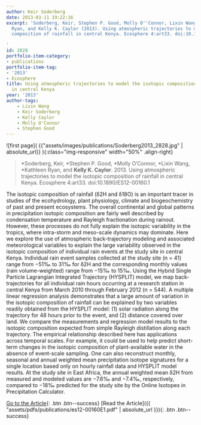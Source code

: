 ```yaml
---
author: Keir Soderberg
date: 2013-03-11 19:22:16
excerpt: 'Soderberg, Keir, Stephen P. Good, Molly O''Connor, Lixin Wang, Kathleen
  Ryan, and Kelly K. Caylor (2013). Using atmospheric trajectories to model the isotopic
  composition of rainfall in central Kenya. Ecosphere 4:art33. doi:10.1890/ES12-00160.1

'
id: 2828
portfolio-item-category:
- publications
portfolio-item-tag:
- '2013'
- Ecosphere
title: Using atmospheric trajectories to model the isotopic composition of rainfall
  in central Kenya
year: '2013'
author-tags:
    - Lixin Wang
    - Keir Soderberg
    - Kelly Caylor
    - Molly O'Connor
    - Stephen Good
---
```


![first page]( {{"assets/images/publications/Soderberg2013_2828.jpg" | absolute_url}} ){:class="img-responsive" width="50%" .align-right}

> \*Soderberg, Keir, \*Stephen P. Good, \*Molly O’Connor, \*Lixin Wang, *Kathleen Ryan, and **Kelly K. Caylor**. 2013. Using atmospheric trajectories to model the isotopic composition of rainfall in central Kenya. Ecosphere 4:art33. doi:10.1890/ES12-00160.1


The isotopic composition of rainfall (δ2H and δ18O) is an important tracer in studies of the ecohydrology, plant physiology, climate and biogeochemistry of past and present ecosystems. The overall continental and global patterns in precipitation isotopic composition are fairly well described by condensation temperature and Rayleigh fractionation during rainout. However, these processes do not fully explain the isotopic variability in the tropics, where intra-storm and meso-scale dynamics may dominate. Here we explore the use of atmospheric back-trajectory modeling and associated meteorological variables to explain the large variability observed in the isotopic composition of individual rain events at the study site in central Kenya. Individual rain event samples collected at the study site (n = 41) range from −51‰ to 31‰ for δ2H and the corresponding monthly values (rain volume-weighted) range from −15‰ to 15‰. Using the Hybrid Single Particle Lagrangian Integrated Trajectory (HYSPLIT) model, we map back-trajectories for all individual rain hours occurring at a research station in central Kenya from March 2010 through February 2012 (n = 544). A multiple linear regression analysis demonstrates that a large amount of variation in the isotopic composition of rainfall can be explained by two variables readily obtained from the HYSPLIT model: (1) solar radiation along the trajectory for 48 hours prior to the event, and (2) distance covered over land. We compare the measurements and regression model results to the isotopic composition expected from simple Rayleigh distillation along each trajectory. The empirical relationship described here has applications across temporal scales. For example, it could be used to help predict short-term changes in the isotopic composition of plant-available water in the absence of event-scale sampling. One can also reconstruct monthly, seasonal and annual weighted mean precipitation isotope signatures for a single location based only on hourly rainfall data and HYSPLIT model results. At the study site in East Africa, the annual weighted mean δ2H from measured and modeled values are −7.6‰ and −7.4‰, respectively, compared to −18‰ predicted for the study site by the Online Isotopes in Precipitation Calculator.


[Go to the Article](http://dx.doi.org/10.1890/ES12-00160.1){: .btn .btn--success}
[Read the Article]({{ "assets/pdfs/publications/es12-00160E1.pdf" | absolute_url }}){: .btn .btn--success}
